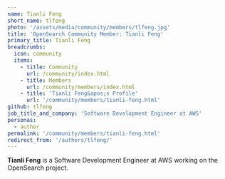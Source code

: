 ```yaml
---
name: Tianli Feng
short_name: tlfeng
photo: '/assets/media/community/members/tlfeng.jpg'
title: 'OpenSearch Community Member: Tianli Feng'
primary_title: Tianli Feng
breadcrumbs:
  icon: community
  items:
    - title: Community
      url: /community/index.html
    - title: Members
      url: /community/members/index.html
    - title: 'Tianli Feng&apos;s Profile'
      url: '/community/members/tianli-feng.html'
github: tlfeng
job_title_and_company: 'Software Development Engineer at AWS'
personas:
  - author
permalink: '/community/members/tianli-feng.html'
redirect_from: '/authors/tlfeng/'
---
```


**Tianli Feng** is a Software Development Engineer at AWS working on the OpenSearch project.